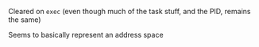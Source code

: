 Cleared on ``exec`` (even though much of the task stuff, and the PID, remains the same)

Seems to basically represent an address space
